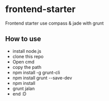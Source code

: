 frontend-starter
================

Frontend starter use compass &amp; jade with grunt

How to use
-----------
* install node.js
* clone this repo
* Open cmd
* copy the path
* npm install -g grunt-cli
* npm install grunt --save-dev
* npm install
* grunt jalan
* end :D